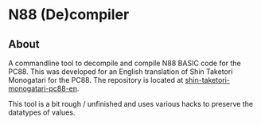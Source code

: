 [//]: <> (This readme is in the markdown format. Please preview in a markdown parser.)

# N88 (De)compiler

## About

A commandline tool to decompile and compile N88 BASIC code for the PC88. This was developed for an English translation of Shin Taketori Monogatari for the PC88. The repository is located at [shin-taketori-monogatari-pc88-en](https://github.com/romh-acking/shin-taketori-monogatari-pc88-en).

This tool is a bit rough / unfinished and uses various hacks to preserve the datatypes of values.